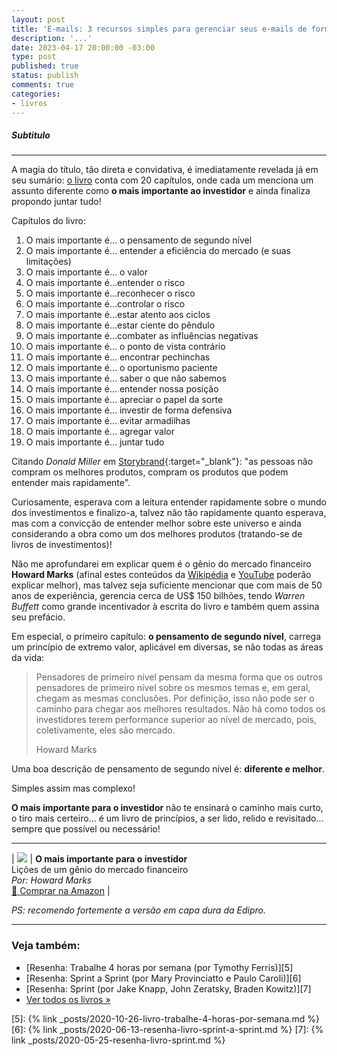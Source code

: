 ```yaml
---
layout: post
title: 'E-mails: 3 recursos simples para gerenciar seus e-mails de forma extremamente produtiva'
description: '...'
date: 2023-04-17 20:00:00 -03:00
type: post
published: true
status: publish
comments: true
categories:
- livros
---
```


##### Subtitulo















---

A magia do título, tão direta e convidativa, é imediatamente revelada já em seu sumário: [o livro][1] conta com 20 capítulos, onde cada um menciona um assunto diferente como **o mais importante ao investidor** e ainda finaliza propondo juntar tudo!

Capítulos do livro:

1. O mais importante é... o pensamento de segundo nível
2. O mais importante é... entender a eficiência do mercado (e suas limitações)
3. O mais importante é... o valor
4. O mais importante é...entender o risco
5. O mais importante é...reconhecer o risco
6. O mais importante é...controlar o risco
7. O mais importante é...estar atento aos ciclos
8. O mais importante é...estar ciente do pêndulo
9. O mais importante é...combater as influências negativas
10. O mais importante é... o ponto de vista contrário
11. O mais importante é... encontrar pechinchas
12. O mais importante é... o oportunismo paciente
13. O mais importante é... saber o que não sabemos
14. O mais importante é... entender nossa posição
16. O mais importante é... apreciar o papel da sorte
17. O mais importante é... investir de forma defensiva
18. O mais importante é... evitar armadilhas
19. O mais importante é... agregar valor
20. O mais importante é... juntar tudo

Citando *Donald Miller* em [Storybrand][1]{:target="_blank"}: "as pessoas não compram os melhores produtos, compram os produtos que podem entender mais rapidamente".

Curiosamente, esperava com a leitura entender rapidamente sobre o mundo dos investimentos e finalizo-a, talvez não tão rapidamente quanto esperava, mas com a convicção de entender melhor sobre este universo e ainda considerando a obra como um dos melhores produtos (tratando-se de livros de investimentos)!

Não me aprofundarei em explicar quem é o gênio do mercado financeiro **Howard Marks** (afinal estes conteúdos da [Wikipédia][2] e [YouTube][3] poderão explicar melhor), mas talvez seja suficiente mencionar que com mais de 50 anos de experiência, gerencia cerca de US$ 150 bilhões, tendo *Warren Buffett* como grande incentivador à escrita do livro e também quem assina seu prefácio.

Em especial, o primeiro capítulo: **o pensamento de segundo nível**, carrega um princípio de extremo valor, aplicável em diversas, se não todas as áreas da vida:

<blockquote class="blockquote">
	<p>Pensadores de primeiro nível pensam da mesma forma que os outros pensadores de primeiro nível sobre os mesmos temas e, em geral, chegam as mesmas conclusões. Por definição, isso não pode ser o caminho para chegar aos melhores resultados. Não há como todos os investidores terem performance superior ao nível de mercado, pois, coletivamente, eles são mercado.</p>
	<footer class="blockquote-footer">Howard Marks</footer>
</blockquote>

Uma boa descrição de pensamento de segundo nível é: **diferente e melhor**.

Simples assim mas complexo!

**O mais importante para o investidor** não te ensinará o caminho mais curto, o tiro mais certeiro... é um livro de princípios, a ser lido, relido e revisitado... sempre que possível ou necessário!

<hr class="my-4">

| <a target="_blank" href="https://www.amazon.com.br/Mais-Importante-para-Investidor-Financeiro/dp/6556600202?&linkCode=li2&tag=finlist-20&linkId=d83337536919d84a5b7e5fad48bf92fb&language=pt_BR&ref_=as_li_ss_il" target="_blank"><img border="0" src="//ws-na.amazon-adsystem.com/widgets/q?_encoding=UTF8&ASIN=6556600202&Format=_SL160_&ID=AsinImage&MarketPlace=BR&ServiceVersion=20070822&WS=1&tag=finlist-20&language=pt_BR" ></a><img src="https://ir-br.amazon-adsystem.com/e/ir?t=finlist-20&language=pt_BR&l=li2&o=33&a=6556600202" width="1" height="1" border="0" alt="" style="border:none !important; margin:0px !important;" /> | **O mais importante para o investidor**<br>Lições de um gênio do mercado financeiro<br>*Por: Howard Marks*<br>[🛒 Comprar na Amazon][1] |

*PS: recomendo fortemente a versão em capa dura da Edipro.*

<hr class="my-4">

### Veja também:

* [Resenha: Trabalhe 4 horas por semana (por Tymothy Ferris)][5]
* [Resenha: Sprint a Sprint (por Mary Provinciatto e Paulo Caroli)][6]
* [Resenha: Sprint (por Jake Knapp, John Zeratsky, Braden Kowitz)][7]
* [Ver todos os livros »](/livros)

[1]: https://amzn.to/3DMAzec
[2]: https://amzn.to/3UHzAUG
[3]: https://en.wikipedia.org/wiki/Howard_Marks_(investor)
[4]: https://www.youtube.com/watch?v=uQbgWOIZS2I

[5]: {% link _posts/2020-10-26-livro-trabalhe-4-horas-por-semana.md %}
[6]: {% link _posts/2020-06-13-resenha-livro-sprint-a-sprint.md %}
[7]: {% link _posts/2020-05-25-resenha-livro-sprint.md %}